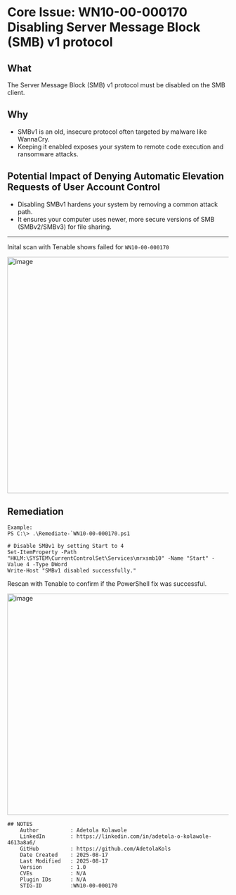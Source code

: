 # Core Issue: WN10-00-000170 Disabling Server Message Block (SMB) v1 protocol 

## What
The Server Message Block (SMB) v1 protocol must be disabled on the SMB client.

## Why
- SMBv1 is an old, insecure protocol often targeted by malware like WannaCry.
- Keeping it enabled exposes your system to remote code execution and ransomware attacks.

## Potential Impact of Denying Automatic Elevation Requests of User Account Control
-  Disabling SMBv1 hardens your system by removing a common attack path.
-  It ensures your computer uses newer, more secure versions of SMB (SMBv2/SMBv3) for file sharing.
---
Inital scan with Tenable shows failed for `WN10-00-000170`

<img width="1912" height="537" alt="image" src="https://github.com/user-attachments/assets/6e4f95cc-2329-40af-9853-4bd28e5e8152" />

## Remediation
    Example:
    PS C:\> .\Remediate-`WN10-00-000170.ps1
```
# Disable SMBv1 by setting Start to 4
Set-ItemProperty -Path "HKLM:\SYSTEM\CurrentControlSet\Services\mrxsmb10" -Name "Start" -Value 4 -Type DWord
Write-Host "SMBv1 disabled successfully."

```
Rescan with Tenable to confirm if the PowerShell fix was successful.

<img width="1862" height="503" alt="image" src="https://github.com/user-attachments/assets/2e7645c7-57de-493a-b422-050acdcb50c2" />



```
## NOTES
    Author          : Adetola Kolawole
    LinkedIn        : https://linkedin.com/in/adetola-o-kolawole-4613a8a6/
    GitHub          : https://github.com/AdetolaKols
    Date Created    : 2025-08-17
    Last Modified   : 2025-08-17
    Version         : 1.0
    CVEs            : N/A
    Plugin IDs      : N/A
    STIG-ID         :WN10-00-000170
